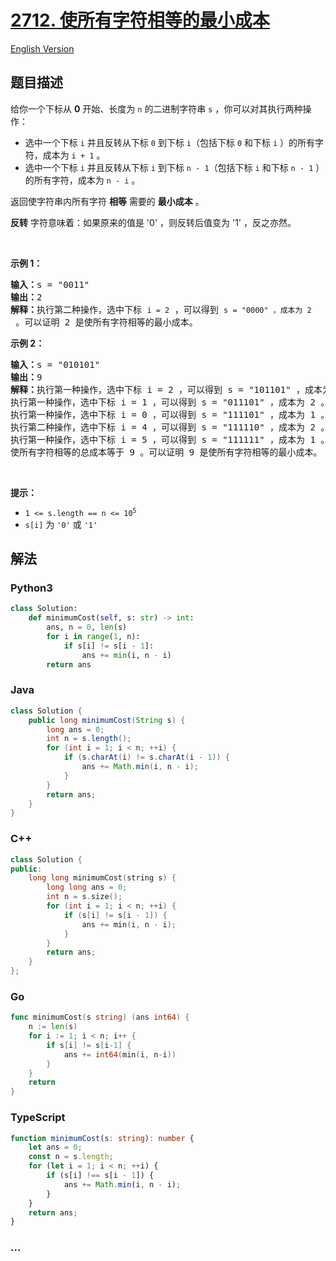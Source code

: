 # [2712. 使所有字符相等的最小成本](https://leetcode.cn/problems/minimum-cost-to-make-all-characters-equal)

[English Version](/solution/2700-2799/2712.Minimum%20Cost%20to%20Make%20All%20Characters%20Equal/README_EN.md)

## 题目描述

<!-- 这里写题目描述 -->

<p>给你一个下标从 <strong>0</strong> 开始、长度为 <code>n</code> 的二进制字符串 <code>s</code> ，你可以对其执行两种操作：</p>

<ul>
	<li>选中一个下标 <code>i</code> 并且反转从下标 <code>0</code> 到下标 <code>i</code>（包括下标 <code>0</code> 和下标 <code>i</code> ）的所有字符，成本为 <code>i + 1</code> 。</li>
	<li>选中一个下标 <code>i</code> 并且反转从下标 <code>i</code> 到下标 <code>n - 1</code>（包括下标 <code>i</code> 和下标 <code>n - 1</code> ）的所有字符，成本为 <code>n - i</code> 。</li>
</ul>

<p>返回使字符串内所有字符 <strong>相等</strong> 需要的 <strong>最小成本</strong> 。</p>

<p><strong>反转</strong> 字符意味着：如果原来的值是 '0' ，则反转后值变为 '1' ，反之亦然。</p>

<p>&nbsp;</p>

<p><strong>示例 1：</strong></p>

<pre>
<strong>输入：</strong>s = "0011"
<strong>输出：</strong>2
<strong>解释：</strong>执行第二种操作，选中下标 <code>i = 2</code> ，可以得到 <code>s = "0000" ，成本为 2</code> 。可以证明 2 是使所有字符相等的最小成本。
</pre>

<p><strong>示例 2：</strong></p>

<pre>
<strong>输入：</strong>s = "010101"
<strong>输出：</strong>9
<strong>解释：</strong>执行第一种操作，选中下标 i = 2 ，可以得到 s = "101101" ，成本为 3 。
执行第一种操作，选中下标 i = 1 ，可以得到 s = "011101" ，成本为 2 。
执行第一种操作，选中下标 i = 0 ，可以得到 s = "111101" ，成本为 1 。
执行第二种操作，选中下标 i = 4 ，可以得到 s = "111110" ，成本为 2 。
执行第一种操作，选中下标 i = 5 ，可以得到 s = "111111" ，成本为 1 。
使所有字符相等的总成本等于 9 。可以证明 9 是使所有字符相等的最小成本。 </pre>

<p>&nbsp;</p>

<p><strong>提示：</strong></p>

<ul>
	<li><code>1 &lt;= s.length == n &lt;= 10<sup>5</sup></code></li>
	<li><code>s[i]</code> 为 <code>'0'</code> 或 <code>'1'</code></li>
</ul>

## 解法

<!-- 这里可写通用的实现逻辑 -->

<!-- tabs:start -->

### **Python3**

<!-- 这里可写当前语言的特殊实现逻辑 -->

```python
class Solution:
    def minimumCost(self, s: str) -> int:
        ans, n = 0, len(s)
        for i in range(1, n):
            if s[i] != s[i - 1]:
                ans += min(i, n - i)
        return ans
```

### **Java**

<!-- 这里可写当前语言的特殊实现逻辑 -->

```java
class Solution {
    public long minimumCost(String s) {
        long ans = 0;
        int n = s.length();
        for (int i = 1; i < n; ++i) {
            if (s.charAt(i) != s.charAt(i - 1)) {
                ans += Math.min(i, n - i);
            }
        }
        return ans;
    }
}
```

### **C++**

```cpp
class Solution {
public:
    long long minimumCost(string s) {
        long long ans = 0;
        int n = s.size();
        for (int i = 1; i < n; ++i) {
            if (s[i] != s[i - 1]) {
                ans += min(i, n - i);
            }
        }
        return ans;
    }
};
```

### **Go**

```go
func minimumCost(s string) (ans int64) {
	n := len(s)
	for i := 1; i < n; i++ {
		if s[i] != s[i-1] {
			ans += int64(min(i, n-i))
		}
	}
	return
}
```

### **TypeScript**

```ts
function minimumCost(s: string): number {
    let ans = 0;
    const n = s.length;
    for (let i = 1; i < n; ++i) {
        if (s[i] !== s[i - 1]) {
            ans += Math.min(i, n - i);
        }
    }
    return ans;
}
```

### **...**

```

```

<!-- tabs:end -->
